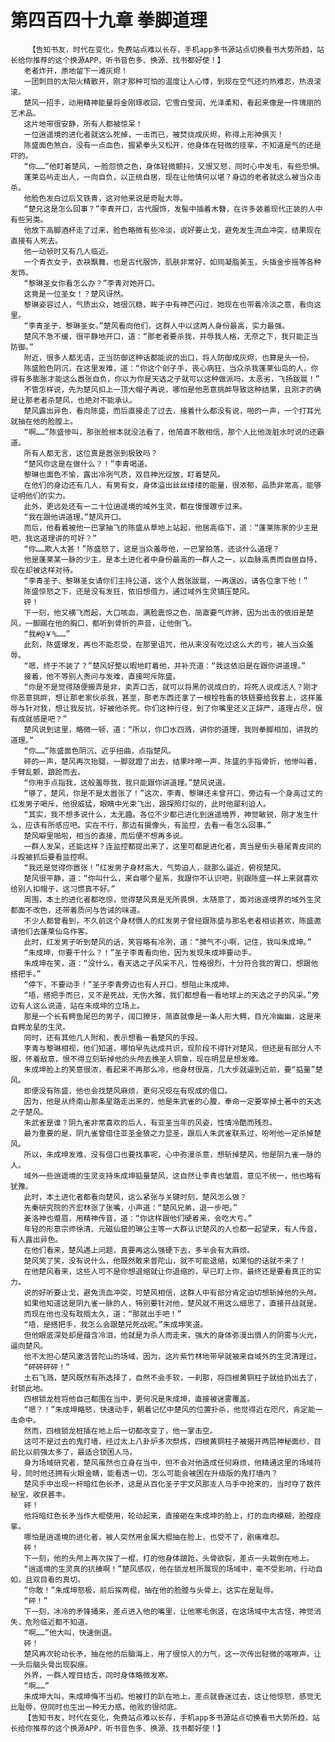 # 第四百四十九章 拳脚道理
        【告知书友，时代在变化，免费站点难以长存，手机app多书源站点切换看书大势所趋，站长给你推荐的这个换源APP，听书音色多、换源、找书都好使！】
       老者炸开，原地留下一滩灰烬！
       一团刺目的太阳火精散开，刚才那种可怕的温度让人心悸，到现在空气还灼热难忍，热浪滚滚。
       楚风一招手，动用精神能量将金刚琢收回，它雪白莹润，光泽柔和，看起来像是一件瑰丽的艺术品。
       这片地带很安静，所有人都被惊呆！
       一位逍遥境的进化者就这么死掉，一击而已，被焚烧成灰烬，称得上形神俱灭！
       陈盛面色煞白，没有一点血色，握紧拳头又松开，他身体在轻微的痉挛，不知道是气的还是吓的。
       “你……”他盯着楚风，一脸怨愤之色，身体轻微颤抖，又恨又怒，同时心中发毛，有些恐惧。
       蓬莱岛屿走出人，一向自负，以正统自居，现在让他情何以堪？身边的老者就这么被当众击杀。
       他脸色发白过后又铁青，这对他来说是奇耻大辱。
       “楚兄这是怎么回事？”李青开口，古代服饰，发髻中插着木簪，在许多装着现代正装的人中有些另类。
       他放下高脚酒杯走了过来，脸色略微有些冷淡，说好要止戈，避免发生流血冲突，结果现在直接有人死去。
       他一动顿时又有几人临近。
       一个青衣女子，衣袂飘舞，也是古代服饰，肌肤非常好，如同凝脂美玉，头插金步摇等各种发饰。
       “黎琳圣女你看怎么办？”李青对她开口。
       这竟是一位圣女！？楚风讶然。
       黎琳姿容过人，气质出众，她很沉稳，眸子中有神芒闪过，她现在也带着冷淡之意，看向这里。
       “李青圣子，黎琳圣女。”楚风看向他们，这群人中以这两人身份最高，实力最强。
       楚风不急不缓，很平静地开口，道：“那老者要杀我，并辱我人格，无奈之下，我只能正当防御。”
       附近，很多人都无语，正当防御这种话都能说的出口，将人防御成灰烬，也算是头一份。
       陈盛脸色阴沉，在这里发难，道：“你这个刽子手，丧心病狂，当众杀我蓬莱仙岛的人，你得有多膨胀才能这么嚣张自负，你以为你是天选之子就可以这种做派吗，太恶劣，飞扬跋扈！”
       不管怎样说，先为楚风扣上一顶大帽子再说，哪怕是他恶意挑衅导致这种结果，且刚才的确是让那老者杀楚风，也绝对不能承认。
       楚风露出异色，看向陈盛，而后直接走了过去，接着什么都没有说，啪的一声，一个打耳光就抽在他的脸膛上。
       “啊……”陈盛惨叫，那张脸根本就没法看了，他简直不敢相信，那个人比他泼脏水时说的还霸道。
       所有人都无言，这位真是嚣张到极致吗？
       “楚风你这是在做什么？！”李青喝道。
       黎琳也面色不愉，露出冷冽气质，双目神光绽放，盯着楚风。
       在他们的身边还有几人，有男有女，身体溢出丝丝缕缕的能量，很浓郁，品质非常高，能够证明他们的实力。
       此外，更远处还有一二十位逍遥境的域外生灵，都在慢慢踱步过来。
       “我在跟他讲道理。”楚风开口。
       而后，他看着被他一巴掌抽飞的陈盛从草地上站起，他居高临下，道：“蓬莱陈家的少主是吧，我这道理讲的可好？”
       “你……欺人太甚！”陈盛怒了，这是当众羞辱他，一巴掌拍落，还谈什么道理？
       他是蓬莱某一脉的少主，是本土进化者中身份最高的一群人之一，以血脉高贵而自居自恃，现在却被这样对待。
       “李青圣子、黎琳圣女请你们主持公道，这个人嚣张跋扈，一再逞凶，请各位拿下他！”
       陈盛惊怒之下，还是没有发狂，依旧想借力，通过域外生灵镇压楚风。
       砰！
       下一刻，他又横飞而起，大口咳血，满脸震惊之色，简直要气炸肺，因为出击的依旧是楚风，一脚踢在他的胸口，都听到骨折的声音，让他倒飞。
       “我#@￥%……”
       此刻，陈盛爆发，再也不能忍受，在那里诅咒，他从来没有吃过这么大的亏，被人当众羞辱。
       “嗯，终于不装了？”楚风好整以暇地盯着他，并补充道：“我这依旧是在跟你讲道理。”
       接着，他不等别人责问与发难，直接呵斥陈盛。
       “你是不是觉得随便搬弄是非，卖弄口舌，就可以将黑的说成白的，将死人说成活人？刚才你恶意挑衅，想让那老家伙杀我，甚至，那老东西还拿了一根栓牲畜的铁链要给我套上，这样羞辱与针对我，想让我反抗，好被他杀死。你们这种行径，到了你嘴里还义正辞严，道理占尽，很有成就感是吧？”
       楚风说到这里，略微一顿，道：“所以，你口水四溅，讲你的道理，我则拳脚相加，讲我的道理。”
       “你……”陈盛面色阴沉，近乎扭曲，点指楚风。
       砰的一声，楚风再次抬腿，一脚就蹬了出去，结果咔嚓一声，陈盛的手指骨折，他惨叫着，手臂乱颤，踉跄而去。
       “你用手点指我，这般羞辱我，我只能跟你讲道理。”楚风说道。
       “够了，楚风，你是不是太嚣张了！”这次，李青、黎琳还未曾开口，旁边有一个身高过丈的红发男子喝斥，他很威猛，眼睛中光束飞出，跟探照灯似的，此时他犀利迫人。
       “其实，我不想多说什么，太无趣。各位不少都已进化到逍遥境界，神觉敏锐，刚才发生什么，应该有所感应吧。实在不行，那边有摄像头，有监控，去看一看怎么回事。”
       楚风噼里啪啦，相当的直接，而后便不想再多说。
       一群人发呆，还能这样？连监控都提出来了，这里可都是进化者，真当是街头巷尾青皮间的斗殴被抓后要看监控啊。
       “我还是觉得你嚣张！”红发男子身材高大，气势迫人，就那么逼近，俯视楚风。
       楚风很平静，道：“你叫什么，来自哪个星系，我跟你不认识吧，别跟陈盛一样上来就喜欢给别人扣帽子，这习惯真不好。”
       周围，本土的进化者都吃惊，觉得楚风真是无所畏惧，太随意了，面对逍遥境界的域外生灵都面不改色，还带着质问与告诫的味道。
       不少人都曾看到，不久前这个身材慑人的红发男子曾经跟陈盛与那名老者相谈甚欢，陈盛邀请他们去蓬莱仙岛作客。
       此时，红发男子听到楚风的话，笑容略有冷冽，道：“脾气不小啊，记住，我叫朱成坤。”
       “朱成坤，你要干什么？！”圣子李青看向他，因为发现朱成坤要动手。
       朱成坤在笑，道：“没什么，看天选之子风采不凡，性格很烈，十分符合我的胃口，想跟他搭把手。”
       “停下，不要动手！”圣子李青旁边也有人开口，想阻止朱成坤。
       “唔，搭把手而已，又不是死战，无伤大雅，我们都想看一看地球上的天选之子的风采。”旁边有人这么说道，站在朱成坤的立场上。
       那是一个长有鳄鱼尾巴的男子，阔口獠牙，简直就像是一条人形大鳄，目光冷幽幽，这是来自鳄龙星的生灵。
       同时，还有其他几人附和，表示想看一看楚风的手段。
       李青与黎琳相视，他们知道，哪怕早先达成共识，现阶段不得针对楚风，但还是有部分人不服，怀着敌意，恨不得立刻斩掉他的头颅去换圣人铜章，现在明显是想发难。
       朱成坤脸上的笑意很浓，看起来不再那么冷，他身材很高，几大步就逼到近前，要“掂量”楚风。
       即便没有陈盛，他也会找楚风麻烦，更何况现在有现成的借口。
       因为，他是从终南山那条星路走出来的，他是朱武雀的心腹，奉命一定要宰掉土著中的天选之子楚风。
       朱武雀是谁？阴九雀非常喜欢的后人，有亚圣当年的风姿，性情冷酷而残忍。
       最为重要的是，阴九雀曾借住亚圣金狼之力显圣，跟后人朱武雀联系过，吩咐他一定杀掉楚风。
       所以，朱成坤发难，没有借口也要找事呢，心中弥漫杀意，想斩掉楚风，他是阴九雀一脉的人。
       域外一些逍遥境的生灵支持朱成坤掂量楚风，这自然让李青也皱眉，意见不统一，他也略有犹豫。
       此时，本土进化者都看向楚风，这么紧张与关键时刻，楚风怎么做？
       先秦研究院的齐宏林张了张嘴，小声道：“楚风兄弟，退一步吧。”
       姜洛神也蹙眉，用精神传音，道：“你这样跟他们硬着来，会吃大亏。”
       年轻的形意宗师徐清、元磁仙窟的琳公主等一大群认识楚风的人也都一起望来，有人传音，有人露出异色。
       在他们看来，楚风遇上问题，真要再这么强硬下去，多半会有大麻烦。
       楚风笑了笑，没有说什么，他既然敢来普陀山，就不可能退缩，如果怕的话就不来了！
       在他楚风看来，这些人可不是你想退缩就让你退缩的，早已盯上你，最终还是要看真正的实力。
       说的好听要止戈，避免流血冲突，可楚风相信，这群人中有部分肯定迫切想斩掉他的头颅。
       如果他知道这是阴九雀一脉的人，特别要针对他，楚风就不用这么细思了，直接开战就是。
       而现在他也没有耽搁太久，道：“那就出手吧！”
       “唔，是搭把手，我怎么会跟楚兄死战呢。”朱成坤笑道。
       但他眼底深处却是蕴含冷泪，他就是为杀人而走来，强大的身体弥漫出慑人的阴雾与火光，逼向楚风。
       他不太担心楚风激活普陀山的场域，因为，这片紫竹林地带早就被来自域外的生灵清理过。
       “砰砰砰砰！”
       土石飞溅，楚风既然有所选择了，自然不会手软，一刹那，将四根黄铜柱子就给扔出去了，封锁此地。
       四根锁龙桩将他自己都围在当中，更何况是朱成坤，直接被迷雾覆盖。
       “嗯？！”朱成坤略怒，快速动手，朝着记忆中楚风的位置扑杀，他觉得近在咫尺，肯定能一击命中。
       然而，四根锁龙桩插在地上后一切都改变了，他一掌击空。
       这可不是过去的鬼打墙，经过太上八卦炉多次祭炼，四根黄铜柱子被揭开两层神秘面纱，目前比以前强太多了，最适合锁困人马。
       身为场域研究者，楚风虽然也立身在当中，但不会对他造成任何麻烦，他精通这里的场域符号，同时他还拥有火眼金睛，能看透一切，怎么可能会被困在升级版的鬼打墙内？
       楚风手中出现一杆暗红色长矛，这是从百化圣子宇文风那支人马手中抢来的，当时夺了数件秘宝，收获甚丰。
       砰！
       他将暗红色长矛当作大棍使用，轮动起来，直接砸在朱成坤的脸上，打的血肉模糊，脸膛痉挛。
       哪怕是逍遥境的进化者，被人突然用金属大棍抽在脸上，也受不了，剧痛难忍。
       砰！
       下一刻，他的头颅上再次挨了一棍，打的他身体踉跄，头骨欲裂，差点一头栽倒在地上。
       “逍遥境的生灵真的抗揍啊！”楚风感叹，他在锁龙桩所展现的场域中，毫不受影响，行动自如，且双目看的真切。
       “你敢！”朱成坤怒极，前后挨两棍，抽在他的脸膛与头骨上，这实在是耻辱。
       “砰！”
       下一刻，冰冷的矛锋捅来，差点进入他的嘴里，让他寒毛倒竖，在这场域中太古怪，神觉消失，危险临近都不知道。
       “啊……”他大叫，快速倒退。
       砰！
       楚风再次轮动长矛，抽在他的后脑海上，用了很惊人的力气，这一次传出轻微的喀嚓声，让一头后脑头骨出现裂痕。
       外界，一群人瞠目结舌，同时身体略微发寒。
       “啊……”
       朱成坤大叫，朱成坤悔不当初。他被打的趴在地上，差点就昏迷过去，这让他惊怒，感觉无比耻辱，但同时也生出一种无力感，他败的很彻底。
       【告知书友，时代在变化，免费站点难以长存，手机app多书源站点切换看书大势所趋，站长给你推荐的这个换源APP，听书音色多、换源、找书都好使！】
